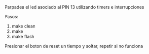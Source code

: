 Parpadea el led asociado al PIN 13 utilizando timers e interrupciones


Pasos:

1. make clean
2. make
3. make flash

Presionar el boton de reset un tiempo y soltar,
repetir si no funciona

